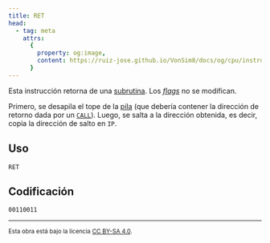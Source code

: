 ```yaml
---
title: RET
head:
  - tag: meta
    attrs:
      {
        property: og:image,
        content: https://ruiz-jose.github.io/VonSim8/docs/og/cpu/instructions/ret.png,
      }
---
```


Esta instrucción retorna de una [subrutina](/VonSim8/docs/cpu/#subrutinas). Los [_flags_](/VonSim8/docs/cpu/#flags) no se modifican.

Primero, se desapila el tope de la [pila](/VonSim8/docs/cpu/#pila) (que debería contener la dirección de retorno dada por un [`CALL`](/VonSim8/docs/cpu/instructions/call/)). Luego, se salta a la dirección obtenida, es decir, copia la dirección de salto en `IP`.

## Uso

```vonsim
RET
```

## Codificación

`00110011`

---

<small>Esta obra está bajo la licencia <a target="_blank" rel="license noopener noreferrer" href="http://creativecommons.org/licenses/by-sa/4.0/">CC BY-SA 4.0</a>.</small>
